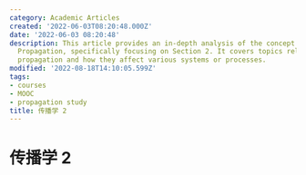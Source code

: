 ```yaml
---
category: Academic Articles
created: '2022-06-03T08:20:48.000Z'
date: '2022-06-03 08:20:48'
description: This article provides an in-depth analysis of the concept of Passive
  Propagation, specifically focusing on Section 2. It covers topics related to passive
  propagation and how they affect various systems or processes.
modified: '2022-08-18T14:10:05.599Z'
tags:
- courses
- MOOC
- propagation study
title: 传播学 2
---
```


# 传播学 2

